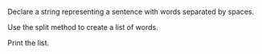 Declare a string representing a sentence with words separated by spaces.

Use the split method to create a list of words.

Print the list.
